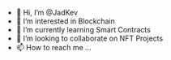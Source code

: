 - 👋 Hi, I’m @JadKev
- 👀 I’m interested in Blockchain
- 🌱 I’m currently learning Smart Contracts
- 💞️ I’m looking to collaborate on NFT Projects
- 📫 How to reach me ...

<!---
JadKev/JadKev is a ✨ special ✨ repository because its `README.md` (this file) appears on your GitHub profile.
You can click the Preview link to take a look at your changes.
--->
